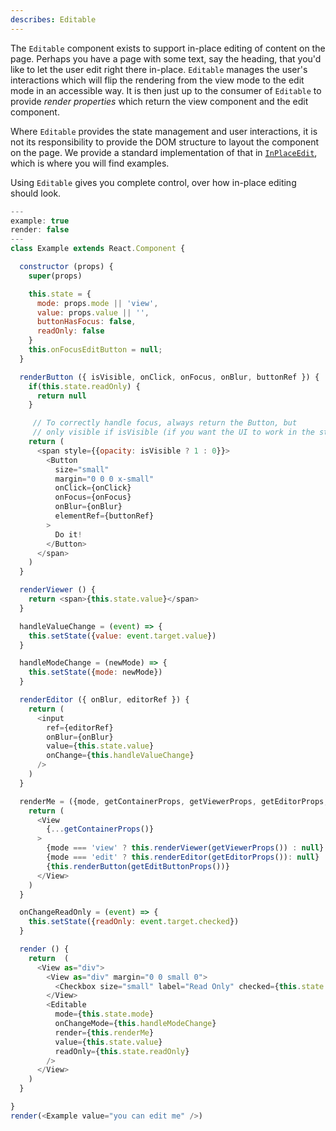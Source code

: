 ```yaml
---
describes: Editable
---
```


The `Editable` component exists to support in-place editing of content on the page.
Perhaps you have a page with some text, say the heading, that you'd like to let the user
edit right there in-place. `Editable` manages the user's interactions which will flip
the rendering from the view mode to the edit mode in an accessible way. It is then just up
to the consumer of `Editable` to provide _render properties_ which return the view component
and the edit component.

Where `Editable` provides the state management and user interactions, it is not its
responsibility to provide the DOM structure to layout the component on the page.  We provide
a standard implementation of that in [`InPlaceEdit`](/#InPlaceEdit), which is where you
will find examples.

Using `Editable` gives you complete control, over how in-place editing
should look.

```js
---
example: true
render: false
---
class Example extends React.Component {

  constructor (props) {
    super(props)

    this.state = {
      mode: props.mode || 'view',
      value: props.value || '',
      buttonHasFocus: false,
      readOnly: false
    }
    this.onFocusEditButton = null;
  }

  renderButton ({ isVisible, onClick, onFocus, onBlur, buttonRef }) {
    if(this.state.readOnly) {
      return null
    }

     // To correctly handle focus, always return the Button, but
     // only visible if isVisible (if you want the UI to work in the standard way)
    return (
      <span style={{opacity: isVisible ? 1 : 0}}>
        <Button
          size="small"
          margin="0 0 0 x-small"
          onClick={onClick}
          onFocus={onFocus}
          onBlur={onBlur}
          elementRef={buttonRef}
        >
          Do it!
        </Button>
      </span>
    )
  }

  renderViewer () {
    return <span>{this.state.value}</span>
  }

  handleValueChange = (event) => {
    this.setState({value: event.target.value})
  }

  handleModeChange = (newMode) => {
    this.setState({mode: newMode})
  }

  renderEditor ({ onBlur, editorRef }) {
    return (
      <input
        ref={editorRef}
        onBlur={onBlur}
        value={this.state.value}
        onChange={this.handleValueChange}
      />
    )
  }

  renderMe = ({mode, getContainerProps, getViewerProps, getEditorProps, getEditButtonProps}) => {
    return (
      <View
        {...getContainerProps()}
      >
        {mode === 'view' ? this.renderViewer(getViewerProps()) : null}
        {mode === 'edit' ? this.renderEditor(getEditorProps()): null}
        {this.renderButton(getEditButtonProps())}
      </View>
    )
  }

  onChangeReadOnly = (event) => {
    this.setState({readOnly: event.target.checked})
  }

  render () {
    return  (
      <View as="div">
        <View as="div" margin="0 0 small 0">
          <Checkbox size="small" label="Read Only" checked={this.state.readOnly} onChange={this.onChangeReadOnly}/>
        </View>
        <Editable
          mode={this.state.mode}
          onChangeMode={this.handleModeChange}
          render={this.renderMe}
          value={this.state.value}
          readOnly={this.state.readOnly}
        />
      </View>
    )
  }

}
render(<Example value="you can edit me" />)
```
